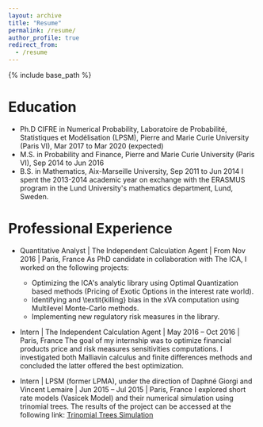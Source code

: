```yaml
---
layout: archive
title: "Resume"
permalink: /resume/
author_profile: true
redirect_from:
  - /resume
---
```


{% include base_path %}

Education
======
* Ph.D CIFRE in Numerical Probability, Laboratoire de Probabilité, Statistiques et Modélisation (LPSM), Pierre and Marie Curie University (Paris VI), Mar 2017 to Mar 2020 (expected)
* M.S. in Probability and Finance, Pierre and Marie Curie University (Paris VI), Sep 2014 to Jun 2016
* B.S. in Mathematics, Aix-Marseille University, Sep 2011 to Jun 2014
I spent the 2013-2014 academic year on exchange with the ERASMUS program in the Lund University's mathematics department, Lund, Sweden.

Professional Experience
======
* Quantitative Analyst | The Independent Calculation Agent | From Nov 2016 | Paris, France
  As PhD candidate in collaboration with The ICA, I worked on the following projects:
    * Optimizing the ICA's analytic library using Optimal Quantization based methods (Pricing of Exotic Options in the interest rate world).
    * Identifying and \textit{killing} bias in the xVA computation using Multilevel Monte-Carlo methods.
    * Implementing new regulatory risk measures in the library.

* Intern | The Independent Calculation Agent | May 2016 – Oct 2016 | Paris, France
  The goal of my internship was to optimize financial products price and risk measures sensitivities computations. I investigated both Malliavin calculus and finite differences methods and concluded the latter offered the best optimization.

* Intern | LPSM (former LPMA), under the direction of Daphné Giorgi and Vincent Lemaire | Jun 2015 – Jul 2015 | Paris, France
  I explored short rate models (Vasicek Model) and their numerical simulation using trinomial trees. The results of the project can be accessed at the following link: [Trinomial Trees Simulation](http://simulations.lpsm.paris/trinomial_trees/)


<!-- * Summer 2015: Research Assistant
  * Github University
  * Duties included: Tagging issues
  * Supervisor: Professor Git

* Fall 2015: Research Assistant
  * Github University
  * Duties included: Merging pull requests
  * Supervisor: Professor Hub
 -->

  
<!-- Skills
======
* Skill 1
* Skill 2
  * Sub-skill 2.1
  * Sub-skill 2.2
  * Sub-skill 2.3
* Skill 3

Publications
======
  <ul>{% for post in site.publications %}
    {% include archive-single-cv.html %}
  {% endfor %}</ul>
  
Talks
======
  <ul>{% for post in site.talks %}
    {% include archive-single-talk-cv.html %}
  {% endfor %}</ul>
  
Teaching
======
  <ul>{% for post in site.teaching %}
    {% include archive-single-cv.html %}
  {% endfor %}</ul>
  
Service and leadership
======
* Currently signed in to 43 different slack teams
 -->